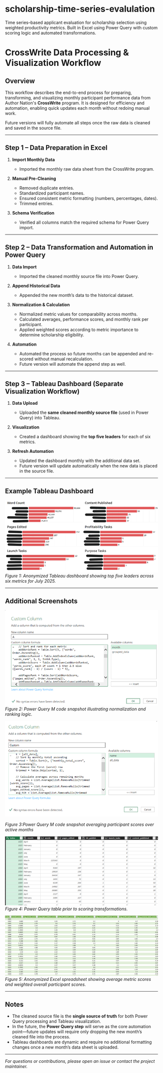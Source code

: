 # scholarship-time-series-evalulation
Time series–based applicant evaluation for scholarship selection using weighted productivity metrics. Built in Excel using Power Query with custom scoring logic and automated transformations.

# CrossWrite Data Processing & Visualization Workflow

## Overview  
This workflow describes the end-to-end process for preparing, transforming, and visualizing monthly participant performance data from Author Nation's **CrossWrite** program. It is designed for efficiency and automation, enabling quick updates each month without redoing manual work.

Future versions will fully automate all steps once the raw data is cleaned and saved in the source file.

---

## Step 1 – Data Preparation in Excel  
1. **Import Monthly Data**  
   - Imported the monthly raw data sheet from the CrossWrite program.

2. **Manual Pre-Cleaning**  
   - Removed duplicate entries.  
   - Standardized participant names.  
   - Ensured consistent metric formatting (numbers, percentages, dates).  
   - Trimmed entries.

3. **Schema Verification**  
   - Verified all columns match the required schema for Power Query import.

---

## Step 2 – Data Transformation and Automation in Power Query  
1. **Data Import**  
   - Imported the cleaned monthly source file into Power Query.

2. **Append Historical Data**  
   - Appended the new month’s data to the historical dataset.

3. **Normalization & Calculation**  
   - Normalized metric values for comparability across months.  
   - Calculated averages, performance scores, and monthly rank per participant.  
   - Applied weighted scores according to metric importance to determine scholarship eligibility.

4. **Automation**  
   - Automated the process so future months can be appended and re-scored without manual recalculation.  
   - Future version will automate the append step as well.

---

## Step 3 – Tableau Dashboard (Separate Visualization Workflow)  
1. **Data Upload**  
   - Uploaded the **same cleaned monthly source file** (used in Power Query) into Tableau.

2. **Visualization**  
   - Created a dashboard showing the **top five leaders** for each of six metrics.

3. **Refresh Automation**  
   - Updated the dashboard monthly with the additional data set.  
   - Future version will update automatically when the new data is placed in the source file.

---

## Example Tableau Dashboard

![Tableau Dashboard - July 2025](image/tableau_dashboard_screenshot.png)  
*Figure 1: Anonymized Tableau dashboard showing top five leaders across six metrics for July 2025.*

---

## Additional Screenshots


![Data Transformation for Scoring/Ranking](image/normalizing_score_transformation.png)  
*Figure 2: Power Query M code snapshot illustrating normalization and ranking logic.*


![Data Transformation Averaging Scores Across Months](image/average_scoring.png)

*Figure 3:Power Query M code snapshot averaging participant scores over active months*


![Image of Pre-Scored Table](image/excel_prescore_screenshot.png) 
*Figure 4: Power Query table prior to scoring transformations.*


![Image of Loaded Excel Sheet of Average and Overall (weighted) Scores](image/post_scoring_weight_transformations.png) 
*Figure 5: Anonymized Excel spreadsheet showing average metric scores and weighted overall participant scores.*

---

## Notes  
- The cleaned source file is the **single source of truth** for both Power Query processing and Tableau visualization.  
- In the future, the **Power Query step** will serve as the core automation point—future updates will require only dropping the new month’s cleaned file into the process.  
- Tableau dashboards are dynamic and require no additional formatting changes once a new month’s data sheet is uploaded.

---

*For questions or contributions, please open an issue or contact the project maintainer.*
